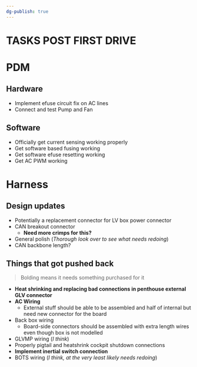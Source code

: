 ```yaml
---
dg-publish: true
---
```

# TASKS POST FIRST DRIVE
# PDM
## Hardware
- Implement efuse circuit fix on AC lines
- Connect and test Pump and Fan

## Software
- Officially get current sensing working properly
- Get software based fusing working
- Get software efuse resetting working
- Get AC PWM working

# Harness
## Design updates
- Potentially a replacement connector for LV box power connector
- CAN breakout connector
	- **Need more crimps for this?**
- General polish (*Thorough look over to see what needs redoing*)
- CAN backbone length?

## Things that got pushed back
>Bolding means it needs something purchased for it
- **Heat shrinking and replacing bad connections in penthouse external GLV connector**
- **AC Wiring**
	- External stuff should be able to be assembled and half of internal but need new connector for the board
- Back box wiring
	- Board-side connectors should be assembled with extra length wires even though box is not modelled
- GLVMP wiring (*I think*)
- Properly pigtail and heatshrink cockpit shutdown connections
- **Implement inertial switch connection**
- BOTS wiring (*I think, at the very least likely needs redoing*)